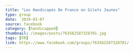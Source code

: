 ```yaml
---
title: "Les Handicapés De France en Gilets Jaunes"
type: group
date:  2019-03-07
source: facebook
category: [handicapped]
thumbnail: /images/posts/763562587328701.jpg
tags: [FR]
link: https://www.facebook.com/groups/763562587328701/
---
```


